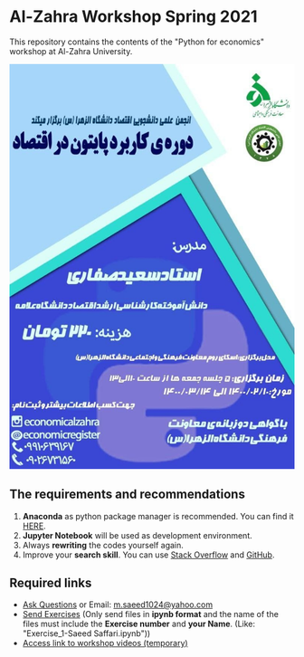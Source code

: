 # Al-Zahra Workshop Spring 2021
This repository contains the contents of the "Python for economics" workshop at Al-Zahra University.

<img src = "https://github.com/saeed-saffari/alzahra-workshop-spr2021/blob/main/poster.jpg?raw=true" width="550" >

## The requirements and recommendations

1. **Anaconda** as python package manager is recommended. You can find it [HERE](https://www.anaconda.com/products/individual).
2. **Jupyter Notebook** will be used as development environment.
3. Always **rewriting** the codes yourself again.
4. Improve your **search skill**. You can use [Stack Overflow](https://stackoverflow.com/) and [GitHub](https://github.com/).

## Required links
- [Ask Questions](https://docs.google.com/forms/d/e/1FAIpQLSd5AKWASlCQB6Q_LGrGK1WpsHCIcDQ2CNUN3CkdXMHyrHmkLQ/viewform?usp=sf_link) or Email: m.saeed1024@yahoo.com
- [Send Exercises](https://docs.google.com/forms/d/e/1FAIpQLScvHwnyRrKd_PgDZhd7nKxpyXJCFFK6ikaaLr8HGhwHeW6Hcg/viewform?usp=sf_link) (Only send files in **ipynb format** and the name of the files must include the **Exercise number** and **your Name**. (Like: "Exercise_1-Saeed Saffari.ipynb"))
- [Access link to workshop videos (temporary)](https://drive.google.com/drive/u/0/folders/1YtxRY4RuLdTd1e6FyV62cDMSm3uTPfaI)
